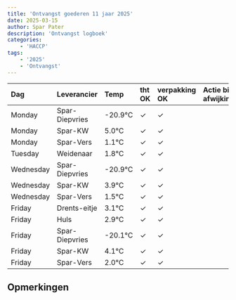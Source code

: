 ```yaml
---
title: 'Ontvangst goederen 11 jaar 2025'
date: 2025-03-15
author: Spar Pater
description: 'Ontvangst logboek'
categories:
    - 'HACCP'
tags:
    - '2025'
    - 'Ontvangst'
---
```

| Dag | Leverancier | Temp | tht OK | verpakking OK | Actie bij afwijking | Controle door |
|:---|:---|:---|:---|:---|:---|:---|
| Monday | Spar-Diepvries | -20.9°C | &check; | &check; | | DPater |
| Monday | Spar-KW | 5.0°C | &check; | &check; | | DPater |
| Monday | Spar-Vers | 1.1°C | &check; | &check; | | DPater |
| Tuesday | Weidenaar | 1.8°C | &check; | &check; | | DPater |
| Wednesday | Spar-Diepvries | -20.9°C | &check; | &check; | | WPater |
| Wednesday | Spar-KW | 3.9°C | &check; | &check; | | WPater |
| Wednesday | Spar-Vers | 1.5°C | &check; | &check; | | WPater |
| Friday | Drents-eitje | 3.1°C | &check; | &check; | | WPater |
| Friday | Huls | 2.9°C | &check; | &check; | | WPater |
| Friday | Spar-Diepvries | -20.1°C | &check; | &check; | | WPater |
| Friday | Spar-KW | 4.1°C | &check; | &check; | | WPater |
| Friday | Spar-Vers | 2.0°C | &check; | &check; | | WPater |

## Opmerkingen


